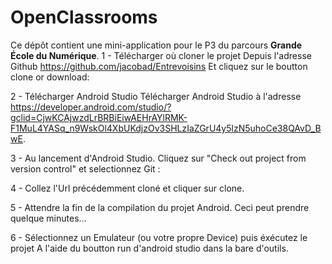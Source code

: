 # OpenClassrooms

Ce dépôt contient une mini-application pour le P3 du parcours **Grande École du Numérique**.
1 - Télécharger où cloner le projet Depuis l'adresse Github https://github.com/jacobad/Entrevoisins Et cliquez sur le boutton clone or download:

2 - Télécharger Android Studio Télécharger Android Studio à l'adresse https://developer.android.com/studio/?gclid=CjwKCAjwzdLrBRBiEiwAEHrAYlRMK-F1MuL4YASq_n9WskOl4XbUKdjzOv3SHLzIaZGrU4y5lzN5uhoCe38QAvD_BwE.

3 - Au lancement d'Android Studio. Cliquez sur "Check out project from version control" et selectionnez Git :

4 - Collez l'Url précédemment cloné et cliquer sur clone.

5 - Attendre la fin de la compilation du projet Android. Ceci peut prendre quelque minutes...

6 - Sélectionnez un Emulateur (ou votre propre Device) puis éxécutez le projet A l'aide du boutton run d'android studio dans la bare d'outils.